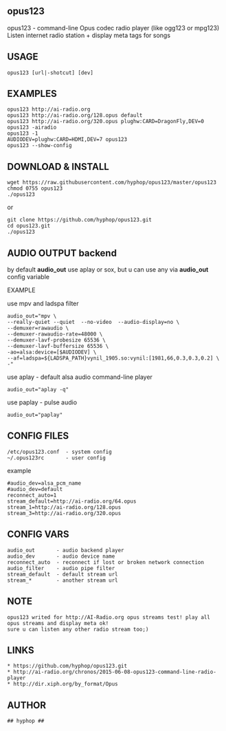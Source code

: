 ## opus123

opus123 - command-line Opus codec radio player (like ogg123 or mpg123)
Listen internet radio station + display meta tags for songs

## USAGE

    opus123 [url|-shotcut] [dev]

## EXAMPLES

    opus123 http://ai-radio.org
    opus123 http://ai-radio.org/128.opus default
    opus123 http://ai-radio.org/320.opus plughw:CARD=DragonFly,DEV=0
    opus123 -airadio
    opus123 -1
    AUDIODEV=plughw:CARD=HDMI,DEV=7 opus123
    opus123 --show-config

## DOWNLOAD & INSTALL

    wget https://raw.githubusercontent.com/hyphop/opus123/master/opus123
    chmod 0755 opus123 
    ./opus123 

or 

    git clone https://github.com/hyphop/opus123.git
    cd opus123.git
    ./opus123
    

## AUDIO OUTPUT backend
    
by default **audio_out** use aplay or sox, but u can use any via **audio_out** config variable 

EXAMPLE

use mpv and ladspa filter 

    audio_out="mpv \
    --really-quiet --quiet  --no-video  --audio-display=no \
    --demuxer=rawaudio \
    --demuxer-rawaudio-rate=48000 \
    --demuxer-lavf-probesize 65536 \
    --demuxer-lavf-buffersize 65536 \
    -ao=alsa:device=[$AUDIODEV] \
    --af=ladspa=${LADSPA_PATH}vynil_1905.so:vynil:[1981,66,0.3,0.3,0.2] \
    -"

use aplay - default alsa audio command-line player

    audio_out="aplay -q"

use paplay - pulse audio

    audio_out="paplay"

## CONFIG FILES

    /etc/opus123.conf  - system config
    ~/.opus123rc       - user config

example

    #audio_dev=alsa_pcm_name
    #audio_dev=default
    reconnect_auto=1
    stream_default=http://ai-radio.org/64.opus
    stream_1=http://ai-radio.org/128.opus
    stream_3=http://ai-radio.org/320.opus

## CONFIG VARS

    audio_out		- audio backend player
    audio_dev		- audio device name
    reconnect_auto	- reconnect if lost or broken network connection
    audio_filter	- audio pipe filter 
    stream_default	- default stream url
    stream_*		- another stream url


## NOTE

    opus123 writed for http://AI-Radio.org opus streams test! play all opus streams and display meta ok!
    sure u can listen any other radio stream too;)

## LINKS

    * https://github.com/hyphop/opus123.git
    * http://ai-radio.org/chronos/2015-06-08-opus123-command-line-radio-player
    * http://dir.xiph.org/by_format/Opus

## AUTHOR 

    ## hyphop ##
